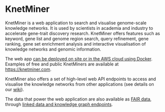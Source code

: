 # KnetMiner

KnetMiner is a web application to search and visualise genome-scale knowledge networks. It is 
used by scientists in academia and industry to accelerate gene-trait discovery research. 
KnetMiner offers features such as keyword, gene list and genome region search, query 
refinement, gene ranking, gene set enrichment analysis and interactive visualisation of 
knowledge networks and genomic information.  

The web app [can be deployed on site or in the AWS cloud using Docker][10]. Examples of free 
and public KnetMiners are available at https://knetminer.com.  

KnetMiner also offers a set of high-level web API endpoints to access and visualise the 
knowledge networks from other applications (see details on our [wiki][20]).

The data that power the web application are also available as [FAIR data][30], through
[linked data and knowledge graph endpoints][40].

[10]: https://github.com/Rothamsted/knetminer/wiki/3.-Deploying-KnetMiner-with-Docker
[20]: https://github.com/Rothamsted/knetminer/wiki
[30]: https://www.degruyter.com/view/j/jib.2018.15.issue-3/jib-2018-0023/jib-2018-0023.xml
[40]: http://knetminer.org/data/
